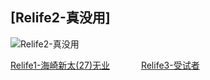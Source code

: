 

##                                [Relife2-真没用]


![Relife2-真没用](https://i.loli.net/2018/03/23/5ab51babac696.jpg)



[Relife1-海崎新太(27)无业](https://lunchao666.github.io/jpg/Relife1) &emsp;&emsp;&emsp;
  [Relife3-受试者](https://lunchao666.github.io/jpg/Relife3)
